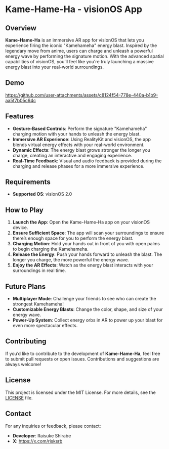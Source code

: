 # Kame-Hame-Ha - visionOS App

## Overview

**Kame-Hame-Ha** is an immersive AR app for visionOS that lets you experience firing the iconic "Kamehameha" energy blast. Inspired by the legendary move from anime, users can charge and unleash a powerful energy wave by performing the signature motion. With the advanced spatial capabilities of visionOS, you’ll feel like you're truly launching a massive energy blast into your real-world surroundings.

## Demo

https://github.com/user-attachments/assets/c8124f54-778e-440a-b1b9-aa5f7b05c64c

## Features

- **Gesture-Based Controls**: Perform the signature "Kamehameha" charging motion with your hands to unleash the energy blast.
- **Immersive AR Experience**: Using RealityKit and visionOS, the app blends virtual energy effects with your real-world environment.
- **Dynamic Effects**: The energy blast grows stronger the longer you charge, creating an interactive and engaging experience.
- **Real-Time Feedback**: Visual and audio feedback is provided during the charging and release phases for a more immersive experience.

## Requirements

- **Supported OS**: visionOS 2.0

## How to Play

1. **Launch the App**: Open the Kame-Hame-Ha app on your visionOS device.
2. **Ensure Sufficient Space**: The app will scan your surroundings to ensure there’s enough space for you to perform the energy blast.
3. **Charging Motion**: Hold your hands out in front of you with open palms to begin charging the Kamehameha.
4. **Release the Energy**: Push your hands forward to unleash the blast. The longer you charge, the more powerful the energy wave.
5. **Enjoy the AR Effects**: Watch as the energy blast interacts with your surroundings in real time.

## Future Plans

- **Multiplayer Mode**: Challenge your friends to see who can create the strongest Kamehameha!
- **Customizable Energy Blasts**: Change the color, shape, and size of your energy wave.
- **Power-Up System**: Collect energy orbs in AR to power up your blast for even more spectacular effects.

## Contributing

If you’d like to contribute to the development of **Kame-Hame-Ha**, feel free to submit pull requests or open issues. Contributions and suggestions are always welcome!

## License

This project is licensed under the MIT License. For more details, see the [LICENSE](LICENSE) file.

## Contact

For any inquiries or feedback, please contact:
- **Developer**: Raisuke Shirabe
- **X**: https://x.com/risksrb
